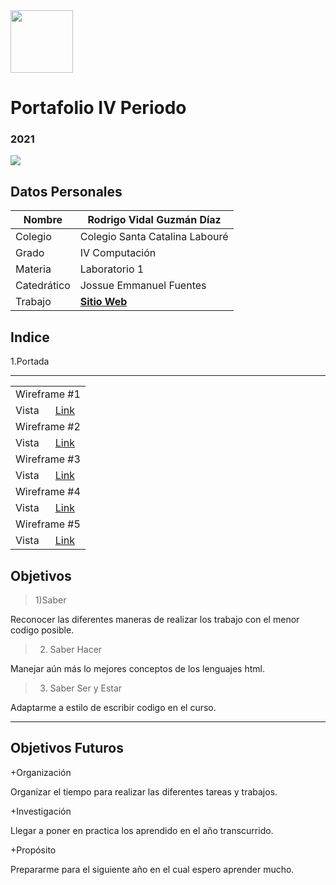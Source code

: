<img width="100px" src="https://jefuentes80.github.io/starup_scl/img/logo_SCL%20(3).png">
<h1> Portafolio IV Periodo</h3>
<h3> 2021</h3>

<img width:200px src="https://kinsta.com/es/wp-content/uploads/sites/8/2019/11/fragmento-codigo-html.jpg">

## Datos Personales
| Nombre  | Rodrigo Vidal Guzmán Díaz  |
| ------------ | ------------ |
|  Colegio |  Colegio  Santa Catalina Labouré  |
| Grado  |  IV Computación |
| Materia  | Laboratorio 1  |
| Catedrático  |  Jossue Emmanuel Fuentes |
| Trabajo  |  <a href="https://github.com/RodrigoVidalGuzmanDiaz/Sitio_Web/blob/main/README.md"><strong>Sitio Web</strong></a> |
## Indice
   1.Portada

____________________________________________________________________

<table>
          <tr>
                <td colspan="2">Wireframe #1</td>
            </tr>
            <tr>
         </tr>
         <tr>
                <td>Vista</td> 
		<td><a href="https://rodrigovidalguzmandiaz.github.io/Sitio_Web/">Link</a></td> 
	</tr>
	 <tr>
                <td colspan="2">Wireframe #2</td>
            </tr>
            <tr>
         </tr>
         <tr>
                <td>Vista</td> 
		<td><a href="https://rodrigovidalguzmandiaz.github.io/Sitio_Web2/">Link</a></td> 
	</tr>
	 <tr>
                <td colspan="2">Wireframe #3</td>
            </tr>
            <tr>
         </tr>
         <tr>
                <td>Vista</td> 
		<td><a href="https://rodrigovidalguzmandiaz.github.io/Sitio_Web3/">Link</a></td> 
	</tr>
	<tr>
                <td colspan="2">Wireframe #4</td>
            </tr>
            <tr>
         </tr>
         <tr>
                <td>Vista</td> 
		<td><a href="https://rodrigovidalguzmandiaz.github.io/Sitio_Web4/">Link</a></td> 
	</tr>
	<tr>
                <td colspan="2">Wireframe #5</td>
            </tr>
            <tr>
         </tr>
         <tr>
                <td>Vista</td> 
		<td><a href="https://rodrigovidalguzmandiaz.github.io/Sitio_Web5/">Link</a></td> 
	</tr>
</table>

## Objetivos
> 1)Saber

 Reconocer las diferentes maneras de realizar los trabajo con el menor codigo posible.
> 2) Saber Hacer

 Manejar aún más lo mejores conceptos de los lenguajes html.
> 3) Saber Ser y Estar

 Adaptarme a estilo de escribir codigo en el curso.

_______________________________________________________________________________________
## 	  Objetivos Futuros
+Organización

Organizar el tiempo para realizar las diferentes tareas y trabajos.

+Investigación

Llegar a poner en practica los aprendido en el año transcurrido.

+Propósito

Prepararme para el siguiente año en el cual espero aprender mucho.
